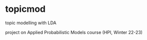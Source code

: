 # topicmod
topic modelling with LDA 

project on Applied Probabilistic Models course (HPI, Winter 22-23)
